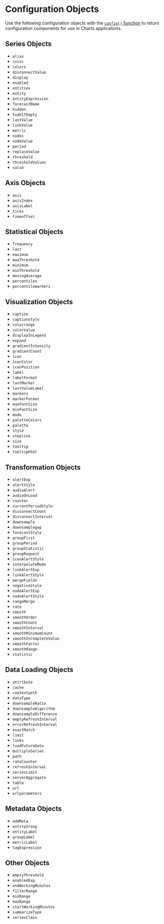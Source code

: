 # Configuration Objects

Use the following configuration objects with the [`config()` function](./functions#config) to return configuration components for use in Charts applications.

## Series Objects

* `alias`
* `color`
* `colors`
* `disconnectValue`
* `display`
* `enabled`
* `entities`
* `entity`
* `entityExpression`
* `forecastName`
* `hidden`
* `hideIfEmpty`
* `lastValue`
* `linkValue`
* `metric`
* `nodes`
* `nodeValue`
* `period`
* `replaceValue`
* `threshold`
* `thresholdValues`
* `value`

## Axis Objects

* `axis`
* `axisIndex`
* `axisLabel`
* `ticks`
* `timeoffset`

## Statistical Objects

* `frequency`
* `last`
* `maximum`
* `maxThreshold`
* `minimum`
* `minThreshold`
* `movingAverage`
* `percentiles`
* `percentilemarkers`

## Visualization Objects

* `caption`
* `captionstyle`
* `colorrange`
* `colorValue`
* `displayInLegend`
* `expand`
* `gradientIntensity`
* `gradientCount`
* `icon`
* `iconColor`
* `iconPosition`
* `label`
* `labelFormat`
* `lastMarker`
* `lastValueLabel`
* `markers`
* `markerFormat`
* `maxFontSize`
* `minFontSize`
* `mode`
* `paletteColors`
* `palette`
* `style`
* `stepline`
* `size`
* `tooltip`
* `tooltipHtml`

## Transformation Objects

* `alertExp`
* `alertStyle`
* `audioAlert`
* `audioOnLoad`
* `counter`
* `currentPeriodStyle`
* `disconnectCount`
* `disconnectInterval`
* `downsample`
* `downsamplegap`
* `forecastStyle`
* `groupFirst`
* `groupPeriod`
* `groupStatistic`
* `groupRequest`
* `iconAlertStyle`
* `interpolateMode`
* `linkAlertExp`
* `linkAlertStyle`
* `mergeFields`
* `negativeStyle`
* `nodeAlertExp`
* `nodeAlertStyle`
* `rangeMerge`
* `rate`
* `smooth`
* `smoothOrder`
* `smoothCount`
* `smoothInterval`
* `smoothMinimumCount`
* `smoothIncompleteValue`
* `smoothFactor`
* `smoothRange`
* `statistic`

## Data Loading Objects

* `attribute`
* `cache`
* `contextpath`
* `dataType`
* `downsampleRatio`
* `downsampleAlgorithm`
* `downsampleDifference`
* `emptyRefreshInterval`
* `errorRefreshInterval`
* `exactMatch`
* `limit`
* `links`
* `loadFutureData`
* `multipleSeries`
* `path`
* `rateCounter`
* `refreshInterval`
* `seriesLimit`
* `serverAggregate`
* `table`
* `url`
* `urlparameters`

## Metadata Objects

* `addMeta`
* `entityGroup`
* `entityLabel`
* `groupLabel`
* `metricLabel`
* `tagExpression`

## Other Objects

* `emptyThreshold`
* `enabledExp`
* `endWorkingMinutes`
* `filterRange`
* `minRange`
* `maxRange`
* `startWorkingMinutes`
* `summarizeType`
* `seriesClass`